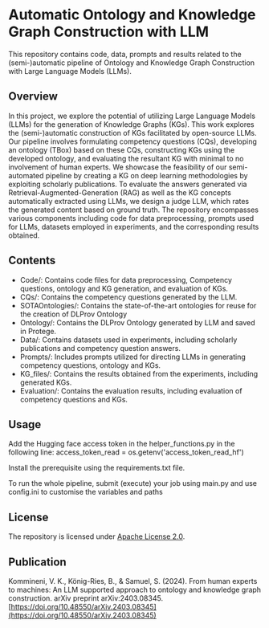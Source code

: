 # Automatic Ontology and Knowledge Graph Construction with LLM

This repository contains code, data, prompts and results related to the (semi-)automatic pipeline of  Ontology and Knowledge Graph Construction with Large Language Models (LLMs).

## Overview

In this project, we explore the potential of utilizing Large Language Models (LLMs) for the generation of Knowledge Graphs (KGs). This work explores the (semi-)automatic construction of KGs facilitated by open-source LLMs. Our pipeline involves formulating competency questions (CQs), developing an ontology (TBox) based on these CQs, constructing KGs using the developed ontology, and evaluating the resultant KG with minimal to no involvement of human experts. We showcase the feasibility of our semi-automated pipeline by creating a KG on deep learning methodologies by exploiting scholarly publications. To evaluate the answers generated via Retrieval-Augmented-Generation (RAG) as well as the KG concepts automatically extracted using LLMs, we design a judge LLM, which rates the generated content based on ground truth.
The repository encompasses various components including code for data preprocessing, prompts used for LLMs, datasets employed in experiments, and the corresponding results obtained.

## Contents

* Code/: Contains code files for data preprocessing, Competency questions, ontology and KG generation, and evaluation of KGs.
* CQs/: Contains the competency questions generated by the LLM.
* SOTAOntologies/: Contains the state-of-the-art ontologies for reuse for the creation of DLProv Ontology
* Ontology/: Contains the DLProv Ontology generated by LLM and saved in Protege.
* Data/: Contains datasets used in experiments, including scholarly publications and competency question answers.
* Prompts/: Includes prompts utilized for directing LLMs in generating competency questions, ontology and KGs.
* KG_files/: Contains the results obtained from the experiments, including generated KGs.
* Evaluation/: Contains the evaluation results, including evaluation of competency questions and KGs.

## Usage
Add the Hugging face access token in the helper_functions.py in the following line:
access_token_read = os.getenv('access_token_read_hf')  

Install the prerequisite using the requirements.txt file. 

To run the whole pipeline, submit (execute) your job using main.py and use config.ini to customise the variables and paths 

## License
The repository is licensed under [Apache License 2.0](https://www.apache.org/licenses/LICENSE-2.0).

## Publication
Kommineni, V. K., König-Ries, B., & Samuel, S. (2024). From human experts to machines: An LLM supported approach to ontology and knowledge graph construction. arXiv preprint arXiv:2403.08345. 
[https://doi.org/10.48550/arXiv.2403.08345](https://doi.org/10.48550/arXiv.2403.08345)
